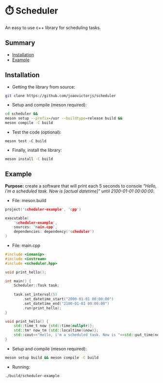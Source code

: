 # ⏱️ Scheduler
An easy to use c++ library for scheduling tasks.

## Summary
- [Installation](#Installation)
- [Example](#Example)

## Installation

- Getting the library from source:

```bash
git clone https://github.com/joaovictorjs/scheduler
```

- Setup and compile (meson required):

```bash
cd scheduler &&
meson setup --prefix=/usr --buildtype=release build &&
meson compile -C build
```

- Test the code (optional):

```
meson test -C build
```

- Finally, install the library:

``` bash
meson install -C build
```

## Example
__Purpose:__ create a software that will print each 5 seconds to console 
*"Hello, i'm a scheduled task. Now is [actual datetime]"* until *2100-01-01 00:00:00*.

- File: meson.build

``` cpp
project('scheduler-example', 'cpp')

executable(
	'scheduler-example', 
	sources: 'main.cpp', 
	dependencies: dependency('scheduler')
)
```

- File: main.cpp

``` cpp
#include <iomanip>
#include <iostream>
#include <scheduler.hpp>

void print_hello();

int main() {
	Scheduler::Task task;
	
	task.set_interval(5)
		.set_datetime_start("2000-01-01 00:00:00")
		.set_datetime_end("2100-01-01 00:00:00")
		.run(print_hello);
}

void print_hello() {
	std::time_t now {std::time(nullptr)};
	std::tm* now_tm {std::localtime(&now)};
	std::cout<<"Hello, i'm a scheduled task. Now is "<<std::put_time(now_tm, "%Y-%m-%d %H:%M:%S")<<'\n';
}
```

- Setup and compile (meson required):

``` bash
meson setup build && meson compile -C build
```

- Running: 

```
./build/scheduler-example
```
